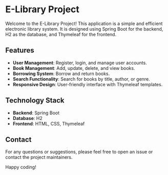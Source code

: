 # E-Library Project

Welcome to the E-Library Project! This application is a simple and efficient electronic library system. It is designed
using Spring Boot for the backend, H2 as the database, and Thymeleaf for the frontend.

## Features

- **User Management**: Register, login, and manage user accounts.
- **Book Management**: Add, update, delete, and view books.
- **Borrowing System**: Borrow and return books.
- **Search Functionality**: Search for books by title, author, or genre.
- **Responsive Design**: User-friendly interface with Thymeleaf templates.

## Technology Stack

- **Backend**: Spring Boot
- **Database**: H2
- **Frontend**: HTML, CSS, Thymeleaf

## Contact

For any questions or suggestions, please feel free to open an issue or contact the project maintainers.

Happy coding!